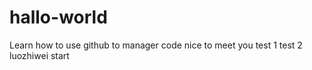 # hallo-world
Learn how to use github to manager code
nice to meet you
test 1
test 2
luozhiwei
start

